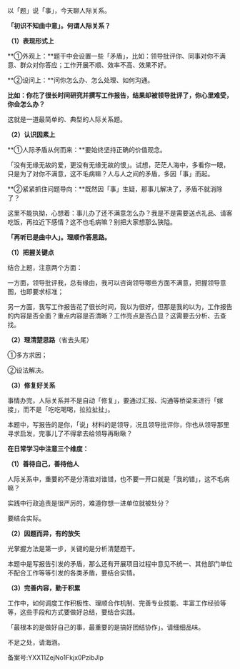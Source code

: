 以「题」说「事」，今天聊人际关系。

**「初识不知曲中意」。何谓人际关系？**

**（1）表现形式上**

**①外观上：**题干中会设置一些「矛盾」，比如：领导批评你、同事对你不满意、群众对你答应；工作开展不顺、效率不高、效果不好。

**②设问上：**问你怎么办、怎么处理、如何沟通。

**比如：你花了很长时间研究并撰写工作报告，结果却被领导批评了，你心里难受，你会怎么办？**

这就是一道最简单的、典型的人际关系题。

**（2）认识因素上**

**①人际矛盾从何而来：**要始终坚持正确的价值观念。

「没有无缘无故的爱，更没有无缘无故的恨」。试想，茫茫人海中，多看你一眼，只是为了对你不满意，这不毛病嘛？人与人之间的矛盾，多因「事」而起。

**②紧紧抓住问题导向：**既然因「事」生疑，那事儿解决了，矛盾不就消除了？

这里不能执拗，心想着：事儿办了还不满意怎么办？我是不是需要送点礼品、请客吃饭，再拉近下感情？这不也毛病嘛？别把大家想那么狭隘。

**「再听已是曲中人」。理顺作答思路。**

**（1）把握关键点**

结合上题，注意两个方面：

一方面，领导批评我，总有缘由，我可以咨询领导哪些方面不满意，把握领导意图，也即要求标准；

另一方面，我写工作报告花了很长时间，我以为很好，但那是我的以为，工作报告的内容是否全面？重点内容是否清晰？工作亮点是否凸显？这需要去分析、去查找。

**（2）理清楚思路**（省去头尾）

①多方求因；

②设法解决。

**（3）修复好关系**

事情办完，人际关系并不是自动「修复」，要通过汇报、沟通等桥梁来进行「嫁接」，而不是「吃吃喝喝，拉拉扯扯」。

本题中，写报告的是你，「说」材料的是领导，况且领导批评你，你也从领导那里寻求启发，完事儿了不得拿去给领导再瞅瞅？

**在日常学习中注意三个维度：**

**（1）善待自己，善待他人**

人际关系中，重要的不是分清谁对谁错，也不要一开口就是「我的错」，这不毛病嘛？

实践中行政追责是很严厉的，难道你想一进单位就被处分？

要结合实际。

**（2）因题而异，有的放矢**

光掌握方法是第一步，关键的是分析清楚题干。

本题中是写报告引发的矛盾，那么还有开展项目过程中意见不统一、其他部门单位不配合工作等等引发的各类矛盾，要结合实情。

**（3）完善内容，勤于积累**

工作中，如何调度工作积极性、理顺合作机制、完善专业技能、丰富工作经验等等，这些手段和方式要做好总结，要结合实践。

「最根本的是做好自己的事，最重要的是搞好团结协作」。请细细品味。

不足之处，请海涵。

备案号:YXX11ZejNo1Fkjx0PzibJlp